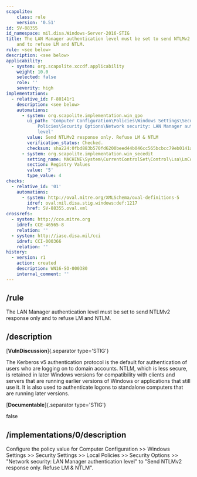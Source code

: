 ```yaml
---
scapolite:
    class: rule
    version: '0.51'
id: SV-88355
id_namespace: mil.disa.Windows-Server-2016-STIG
title: The LAN Manager authentication level must be set to send NTLMv2 response only
    and to refuse LM and NTLM.
rule: <see below>
description: <see below>
applicability:
  - system: org.scapolite.xccdf.applicability
    weight: 10.0
    selected: false
    role: ''
    severity: high
implementations:
  - relative_id: F-80141r1
    description: <see below>
    automations:
      - system: org.scapolite.implementation.win_gpo
        ui_path: 'Computer Configuration\Policies\Windows Settings\Security Settings\Local
            Policies\Security Options\Network security: LAN Manager authentication
            level'
        value: Send NTLMv2 response only. Refuse LM & NTLM
        verification_status: Checked.
        checksum: sha224:0fbd883b570fd6200beed44b046cc565bcbcc79eb0141a44052687db
      - system: org.scapolite.implementation.win_secedit
        setting_name: MACHINE\System\CurrentControlSet\Control\Lsa\LmCompatibilityLevel
        section: Registry Values
        value: '5'
        type_value: 4
checks:
  - relative_id: '01'
    automations:
      - system: http://oval.mitre.org/XMLSchema/oval-definitions-5
        idref: oval:mil.disa.stig.windows:def:1217
        href: SV-88355.oval.xml
crossrefs:
  - system: http://cce.mitre.org
    idref: CCE-46565-8
    relation: ''
  - system: http://iase.disa.mil/cci
    idref: CCI-000366
    relation: ''
history:
  - version: r1
    action: created
    description: WN16-SO-000380
    internal_comment: ''
---
```



## /rule

The LAN Manager authentication level must be set to send NTLMv2 response only and to refuse LM and NTLM.

## /description

[**VulnDiscussion**]{.separator type='STIG'}

The Kerberos v5 authentication protocol is the default for authentication of users who are logging on to domain accounts. NTLM, which is less secure, is retained in later Windows versions for compatibility with clients and servers that are running earlier versions of Windows or applications that still use it. It is also used to authenticate logons to standalone computers that are running later versions.

[**Documentable**]{.separator type='STIG'}

false

## /implementations/0/description

Configure the policy value for Computer Configuration >> Windows Settings >> Security Settings >> Local Policies >> Security Options >> "Network security: LAN Manager authentication level" to "Send NTLMv2 response only. Refuse LM &amp; NTLM".
